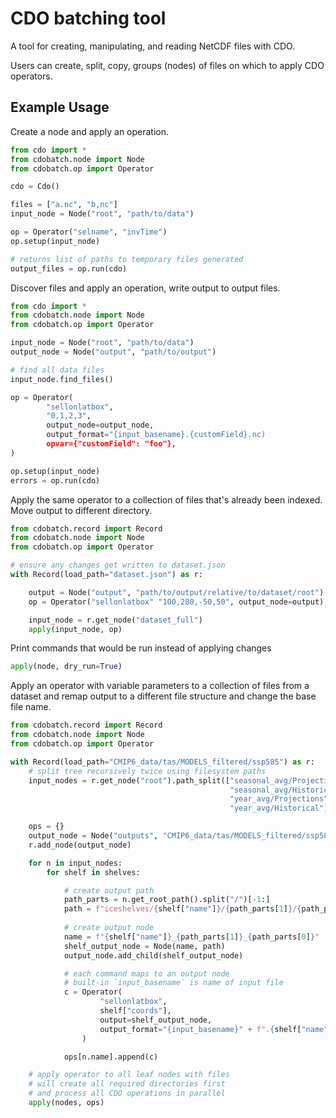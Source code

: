 # CDO batching tool

A tool for creating, manipulating, and reading NetCDF files with CDO.

Users can create, split, copy, groups (nodes) of files on which to apply
CDO operators. 

## Example Usage

Create a node and apply an operation.
```python
from cdo import *
from cdobatch.node import Node
from cdobatch.op import Operator

cdo = Cdo()

files = ["a.nc", "b,nc"]
input_node = Node("root", "path/to/data")

op = Operator("selname", "invTime")
op.setup(input_node)

# returns list of paths to temporary files generated
output_files = op.run(cdo)
```

Discover files and apply an operation, write output to output files.
```python
from cdo import *
from cdobatch.node import Node
from cdobatch.op import Operator

input_node = Node("root", "path/to/data")
output_node = Node("output", "path/to/output")

# find all data files
input_node.find_files()

op = Operator(
        "sellonlatbox",
        "0,1,2,3",
        output_node=output_node,
        output_format="{input_basename}.{customField}.nc)
        opvar={"customField": "foo"},
)

op.setup(input_node)
errors = op.run(cdo)
```


Apply the same operator to a collection of files that's already been indexed. Move output to different directory.

```python
from cdobatch.record import Record
from cdobatch.node import Node
from cdobatch.op import Operator

# ensure any changes get written to dataset.json
with Record(load_path="dataset.json") as r:

    output = Node("output", "path/to/output/relative/to/dataset/root")
    op = Operator("sellonlatbox" "100,280,-50,50", output_node=output)

    input_node = r.get_node("dataset_full")
    apply(input_node, op)
```

Print commands that would be run instead of applying changes

```python
apply(node, dry_run=True)
```

Apply an operator with variable parameters to a collection of files from a dataset and remap output to a different file structure and change the base file name.

```python
from cdobatch.record import Record
from cdobatch.node import Node
from cdobatch.op import Operator

with Record(load_path="CMIP6_data/tas/MODELS_filtered/ssp585") as r:
    # split tree recursively twice using filesystem paths
    input_nodes = r.get_node("root").path_split(["seasonal_avg/Projections",
                                                 "seasonal_avg/Historical"
                                                 "year_avg/Projections",
                                                 "year_avg/Historical"])

    ops = {}
    output_node = Node("outputs", "CMIP6_data/tas/MODELS_filtered/ssp585/iceshelves")
    r.add_node(output_node)

    for n in input_nodes:
        for shelf in shelves:

            # create output path
            path_parts = n.get_root_path().split("/")[-1:]
            path = f"iceshelves/{shelf["name"]}/{path_parts[1]}/{path_parts[0]}"
            
            # create output node
            name = f"{shelf["name"]}_{path_parts[1]}_{path_parts[0]}"
            shelf_output_node = Node(name, path)
            output_node.add_child(shelf_output_node)

            # each command maps to an output node
            # built-in `input_basename` is name of input file
            c = Operator(
                    "sellonlatbox",
                    shelf["coords"],
                    output=shelf_output_node,
                    output_format="{input_basename}" + f".{shelf["name"]}.nc"
                )

            ops[n.name].append(c)

    # apply operator to all leaf nodes with files
    # will create all required directories first
    # and process all CDO operations in parallel
    apply(nodes, ops)

```


